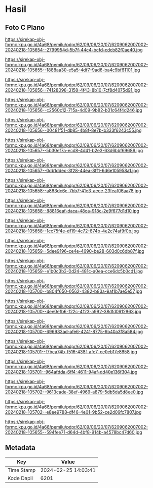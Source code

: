 # Hasil

## Foto C Plano

https://sirekap-obj-formc.kpu.go.id/4a68/pemilu/pdpr/62/09/06/20/07/6209062007002-20240218-105654--2799954d-5b7f-44c4-bcfd-cdcb82f0ae40.jpg

https://sirekap-obj-formc.kpu.go.id/4a68/pemilu/pdpr/62/09/06/20/07/6209062007002-20240218-105655--1888aa30-e5a5-4df7-9ad6-ba4c9bf61101.jpg

https://sirekap-obj-formc.kpu.go.id/4a68/pemilu/pdpr/62/09/06/20/07/6209062007002-20240218-105656--74128098-3158-4f43-8b10-7cf8d4075d91.jpg

https://sirekap-obj-formc.kpu.go.id/4a68/pemilu/pdpr/62/09/06/20/07/6209062007002-20240218-105656--c2560c12-715a-4d09-9b82-b31c64f4d246.jpg

https://sirekap-obj-formc.kpu.go.id/4a68/pemilu/pdpr/62/09/06/20/07/6209062007002-20240218-105656--00481f51-db85-4b8f-8e7b-b333f6243c55.jpg

https://sirekap-obj-formc.kpu.go.id/4a68/pemilu/pdpr/62/09/06/20/07/6209062007002-20240218-105657--5b30ef7a-ecd8-4d41-b2e3-63d6bbf69689.jpg

https://sirekap-obj-formc.kpu.go.id/4a68/pemilu/pdpr/62/09/06/20/07/6209062007002-20240218-105657--0db1ddec-3f28-44ea-8ff1-6d6e105958a1.jpg

https://sirekap-obj-formc.kpu.go.id/4a68/pemilu/pdpr/62/09/06/20/07/6209062007002-20240218-105658--a863dc6e-7bb7-41e3-aeee-23feaf06aa78.jpg

https://sirekap-obj-formc.kpu.go.id/4a68/pemilu/pdpr/62/09/06/20/07/6209062007002-20240218-105658--88816eaf-daca-48ca-918c-2e9f677d1d10.jpg

https://sirekap-obj-formc.kpu.go.id/4a68/pemilu/pdpr/62/09/06/20/07/6209062007002-20240218-105658--1cc75f4e-df19-4c72-874b-4e2c74af9f0b.jpg

https://sirekap-obj-formc.kpu.go.id/4a68/pemilu/pdpr/62/09/06/20/07/6209062007002-20240218-105659--5dee9196-ce4e-4690-be28-603d0c6db87f.jpg

https://sirekap-obj-formc.kpu.go.id/4a68/pemilu/pdpr/62/09/06/20/07/6209062007002-20240218-105659--e1b0c3b3-0d24-481c-a0ea-cce6dc5b0cd1.jpg

https://sirekap-obj-formc.kpu.go.id/4a68/pemilu/pdpr/62/09/06/20/07/6209062007002-20240218-105700--b804f650-0562-4382-b83a-9af1b7ae5e57.jpg

https://sirekap-obj-formc.kpu.go.id/4a68/pemilu/pdpr/62/09/06/20/07/6209062007002-20240218-105700--4ee0efb6-f22c-4f23-a992-38dfd0612863.jpg

https://sirekap-obj-formc.kpu.go.id/4a68/pemilu/pdpr/62/09/06/20/07/6209062007002-20240218-105700--696933ad-afe6-4241-8775-9b40a3f8a584.jpg

https://sirekap-obj-formc.kpu.go.id/4a68/pemilu/pdpr/62/09/06/20/07/6209062007002-20240218-105701--f7bca74b-f516-438f-afe7-ce0eb17e8858.jpg

https://sirekap-obj-formc.kpu.go.id/4a68/pemilu/pdpr/62/09/06/20/07/6209062007002-20240218-105701--964afdda-6ff4-4611-94af-dd40e136f304.jpg

https://sirekap-obj-formc.kpu.go.id/4a68/pemilu/pdpr/62/09/06/20/07/6209062007002-20240218-105702--9613cade-38ef-4969-a879-5db5da5d8ee0.jpg

https://sirekap-obj-formc.kpu.go.id/4a68/pemilu/pdpr/62/09/06/20/07/6209062007002-20240218-105702--e8ee9788-df46-4e01-9b52-ce2d06fc7807.jpg

https://sirekap-obj-formc.kpu.go.id/4a68/pemilu/pdpr/62/09/06/20/07/6209062007002-20240218-105655--594fee71-d64d-4bf8-914b-a4578bc47d60.jpg


## Metadata

| Key        | Value               |
| ---------- | ------------------- |
| Time Stamp | 2024-02-25 14:03:41 |
| Kode Dapil | 6201                |



